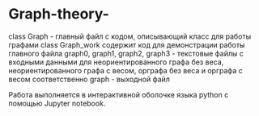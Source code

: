 # Graph-theory-
class Graph - главный файл с кодом, описывающий класс для работы графами
class Graph_work содержит код для демонстрации работы главного файла
graph0, graph1, graph2, graph3 - текстовые файлы с входными данными для неориентированного графа без веса, неориентированного графа с весом, орграфа без веса и орграфа с весом соответственно
graph - выходной файл

Работа выполняется в интерактивной оболочке языка python с помощью Jupyter notebook.
